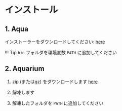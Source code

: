 # インストール

## 1. Aqua

インストーラーをダウンロードしてください: [here](https://e6nlaq.github.io/aqua/)

!!! Tip
    `bin` フォルダを環境変数 `PATH` に追加してください

## 2. Aquarium

1. zip (またはgz) をダウンロードします [here](https://github.com/fhrk-78/aqua-aquarium/releases)

2. 解凍します

3. 解凍したフォルダを `PATH` に追加してください
